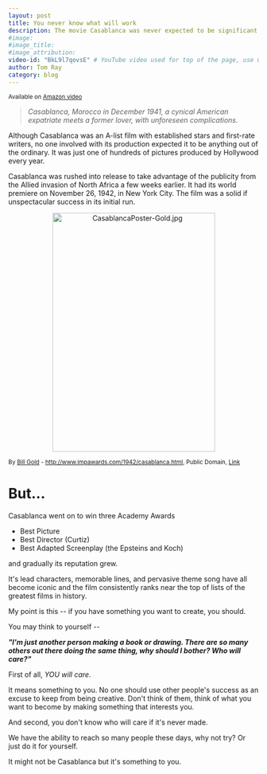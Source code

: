 ```yaml
---
layout: post
title: You never know what will work
description: The movie Casablanca was never expected to be significant.
#image:
#image_title:
#image_attribution:
video-id: "BkL9l7qovsE" # YouTube video used for top of the page, use url ID only. This embeds responsive video and video thumbnail for preview.
author: Tom Ray
category: blog
---
```

<p class="caption">
  <small>Available on <a href="https://amzn.to/2iAwEGk">Amazon video</a></small>
</p>

> _Casablanca, Morocco in December 1941, a cynical American expatriate meets a former lover, with unforeseen complications._

Although Casablanca was an A-list film with established stars and first-rate writers, no one involved with its production expected it to be anything out of the ordinary. It was just one of hundreds of pictures produced by Hollywood every year.

Casablanca was rushed into release to take advantage of the publicity from the Allied invasion of North Africa a few weeks earlier. It had its world premiere on November 26, 1942, in New York City. The film was a solid if unspectacular success in its initial run.

<p style="text-align: center;"><a href="https://commons.wikimedia.org/wiki/File:CasablancaPoster-Gold.jpg#/media/File:CasablancaPoster-Gold.jpg"><img src="https://upload.wikimedia.org/wikipedia/commons/b/b3/CasablancaPoster-Gold.jpg" alt="CasablancaPoster-Gold.jpg" height="480" width="327"></a><br><div class="caption"><small>By <a href="https://en.wikipedia.org/wiki/Bill_Gold" class="extiw" title="en:Bill Gold">Bill Gold</a> - <a rel="nofollow" class="external free" href="http://www.impawards.com/1942/casablanca.html">http://www.impawards.com/1942/casablanca.html</a>, Public Domain, <a href="https://commons.wikimedia.org/w/index.php?curid=25315862">Link</a></small></div></p>

<h1>But...</h1>

Casablanca went on to win three Academy Awards

* Best Picture
* Best Director (Curtiz)
* Best Adapted Screenplay (the Epsteins and Koch)

and gradually its reputation grew.

It's lead characters, memorable lines, and pervasive theme song have all become iconic and the film consistently ranks near the top of lists of the greatest films in history.

My point is this -- if you have something you want to create, you should.

You may think to yourself --

**_"I'm just another person making a book or drawing. There are so many others out there doing the same thing, why should I bother? Who will care?"_**

First of all, _YOU will care_.

It means something to you. No one should use other people's success as an excuse to keep from being creative. Don't think of them, think of what you want to become by making something that interests you.

And second, you don't know who will care if it's never made.

We have the ability to reach so many people these days, why not try? Or just do it for yourself.

It might not be Casablanca but it's something to you.
